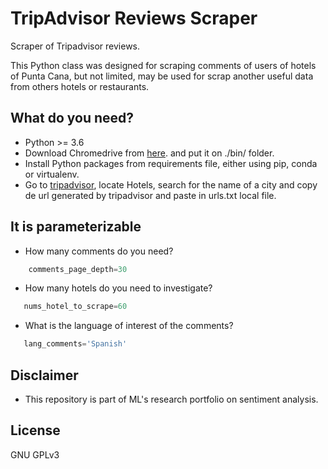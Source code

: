 # TripAdvisor Reviews Scraper

Scraper of Tripadvisor reviews.

This Python class was designed for scraping comments of users of hotels of Punta Cana, but not limited,
may be used for scrap another useful data from others hotels or restaurants. 


## What do you need?
- Python >= 3.6
- Download Chromedrive from [here](https://chromedriver.storage.googleapis.com/index.html). and put it on ./bin/ folder.
- Install Python packages from requirements file, either using pip, conda or virtualenv.
- Go to [tripadvisor](https://www.tripadvisor.com), locate Hotels, search for the name of a city and copy de url generated
by tripadvisor and paste in urls.txt local file.

## It is parameterizable
 - How many comments do you need? 
```python
    comments_page_depth=30
```
 - How many hotels do you need to investigate? 
 ```python
    nums_hotel_to_scrape=60
 ```
 - What is the language of interest of the comments?
 ```python
    lang_comments='Spanish'
 ```

## Disclaimer
 - This repository is part of ML's research portfolio on sentiment analysis.

## License
GNU GPLv3
